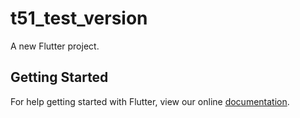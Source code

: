 # t51_test_version

A new Flutter project.

## Getting Started

For help getting started with Flutter, view our online
[documentation](http://flutter.io/).
